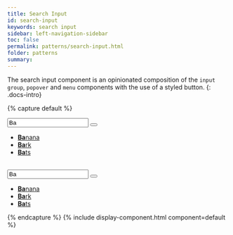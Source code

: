 ```yaml
---
title: Search Input
id: search-input
keywords: search input
sidebar: left-navigation-sidebar
toc: false
permalink: patterns/search-input.html
folder: patterns
summary:
---
```


The search input component is an opinionated composition of the `input group`, `popover` and `menu` components with the use of a styled button.
{: .docs-intro}

{% capture default %}
<div class="documentation-site-popover-container">
    <div class="fd-popover">
        <div class="fd-popover__control">
            <div aria-label="Image label" aria-controls="F4GcX348bc" aria-expanded="false" aria-haspopup="true">
                <div class="fd-input-group">
                    <input type="text" class="fd-input fd-input-group__input" id="" value="Ba" placeholder="Select Fruit">
                    <span class="fd-input-group__addon fd-input-group__addon--button">
                        <button class="fd-input-group__button fd-button fd-button--transparent sap-icon--search"></button>
                    </span>
                </div>
            </div>
        </div>
        <div class="fd-popover__body fd-popover__body--no-arrow" aria-hidden="true" id="F4GcX348bc">
            <nav class="fd-menu fd-menu__full-width">
                <ul class="fd-menu__list">
                    <li class="fd-menu__item">
                        <a href="#" class="fd-menu__link">
                            <span class="fd-menu__title"><strong>Ba</strong>nana</span>
                        </a>
                    </li>
                    <li class="fd-menu__item">
                        <a href="#" class="fd-menu__link">
                            <span class="fd-menu__title"><strong>Ba</strong>rk</span>
                        </a>
                    </li>
                    <li class="fd-menu__item">
                        <a href="#" class="fd-menu__link">
                            <span class="fd-menu__title"><strong>Ba</strong>ts</span>
                        </a>
                    </li>
                </ul>
            </nav>
        </div>
    </div>
</div>

<br>

<div class="documentation-site-popover-container">
    <div class="fd-popover">
        <div class="fd-popover__control">
            <div aria-label="Image label" aria-controls="F4GcX34b" aria-expanded="false" aria-haspopup="true">
                <div class="fd-input-group">
                    <input type="text" class="fd-input fd-input--compact fd-input-group__input" id="" value="Ba" placeholder="Select Fruit">
                    <span class="fd-input-group__addon fd-input-group__addon--button fd-input-group__addon--compact">
                        <button class="fd-input-group__button fd-button fd-button--compact fd-button--transparent sap-icon--search"></button>
                    </span>
                </div>
            </div>
        </div>
        <div class="fd-popover__body fd-popover__body--no-arrow" aria-hidden="true" id="F4GcX34b">
            <nav class="fd-menu fd-menu--compact">
                <ul class="fd-menu__list">
                    <li class="fd-menu__item">
                        <a href="#" class="fd-menu__link">
                            <span class="fd-menu__title"><strong>Ba</strong>nana</span>
                        </a>
                    </li>
                    <li class="fd-menu__item">
                        <a href="#" class="fd-menu__link">
                            <span class="fd-menu__title"><strong>Ba</strong>rk</span>
                        </a>
                    </li>
                    <li class="fd-menu__item">
                        <a href="#" class="fd-menu__link">
                            <span class="fd-menu__title"><strong>Ba</strong>ts</span>
                        </a>
                    </li>
                </ul>
            </nav>
        </div>
    </div>
</div>
{% endcapture %}
{% include display-component.html component=default %}
